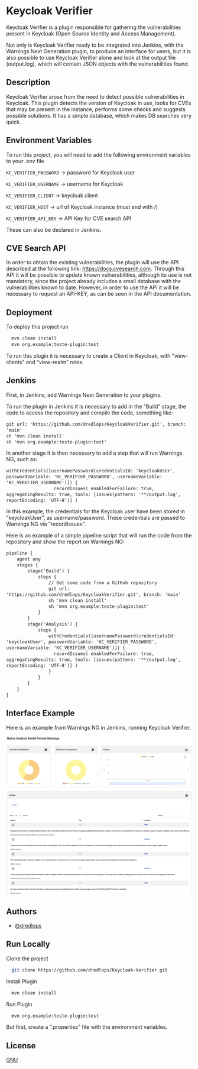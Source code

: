 
# Keycloak Verifier

Keycloak Verifier is a plugin responsible for gathering the vulnerabilities present in Keycloak (Open Source Identity and Access Management). 

Not only is Keycloak Verifier ready to be integrated into Jenkins, with the Warnings Next Generation plugin, to produce an interface for users, but it is also possible to use Keycloak Verifier alone and look at the output file (output.log), which will contain JSON objects with the vulnerabilities found.


## Description

Keycloak Verifier arose from the need to detect possible vulnerabilities in Keycloak. 
This plugin detects the version of Keycloak in use, looks for CVEs that may be present in the instance, performs some checks and suggests possible solutions.
It has a simple database, which makes DB searches very quick.

## Environment Variables

To run this project, you will need to add the following environment variables to your .env file

`KC_VERIFIER_PASSWORD` -> password for Keycloak user

`KC_VERIFIER_USERNAME` -> username for Keycloak

`KC_VERIFIER_CLIENT` -> keycloak client

`KC_VERIFIER_HOST` -> url of Keycloak instance (must end with /)

`KC_VERIFIER_API_KEY` -> API Key for CVE search API


These can also be declared in Jenkins.

## CVE Search API

In order to obtain the existing vulnerabilities, the plugin will use the API described at the following link: https://docs.cvesearch.com.
Through this API it will be possible to update known vulnerabilities, although its use is not mandatory, since the project already includes a small database with the vulnerabilities known to date.
However, in order to use the API it will be necessary to request an API-KEY, as can be seen in the API documentation.

## Deployment

To deploy this project run

```bash
  mvn clean install 
  mvn org.example:teste-plugin:test
```
To run this plugin it is necessary to create a Client in Keycloak, with "view-clients" and "view-realm" roles.

## Jenkins

First, in Jenkins, add Warnings Next Generation to your plugins.

To run the plugin in Jenkins it is necessary to add in the "Build" stage, the code to access the repository and compile the code, something like:

```code
git url: 'https://github.com/dredlops/KeycloakVerifier.git', branch: 'main'
sh 'mvn clean install'
sh 'mvn org.example:teste-plugin:test'
```
In another stage it is then necessary to add a step that will run Warnings NG, such as:
```code
withCredentials([usernamePassword(credentialsId: 'keycloakUser', passwordVariable: 'KC_VERIFIER_PASSWORD', usernameVariable: 'KC_VERIFIER_USERNAME')]) {
                  recordIssues( enabledForFailure: true, aggregatingResults: true, tools: [issues(pattern: '**/output.log', reportEncoding: 'UTF-8')] )
```

In this example, the credentials for the Keycloak user have been stored in "keycloakUser", as username/password. These credentials are passed to Warnings NG via "recordIssues". 

Here is an example of a simple pipeline script that will run the code from the repository and show the report on Warnings NG:
```code
pipeline {
    agent any
    stages {
        stage('Build') {
            steps {
                // Get some code from a GitHub repository
                git url: 'https://github.com/dredlops/KeycloakVerifier.git', branch: 'main'
                sh 'mvn clean install'
                sh 'mvn org.example:teste-plugin:test'
            }
        }
        stage('Analysis') {
            steps {
                withCredentials([usernamePassword(credentialsId: 'keycloakUser', passwordVariable: 'KC_VERIFIER_PASSWORD', usernameVariable: 'KC_VERIFIER_USERNAME')]) {
                  recordIssues( enabledForFailure: true, aggregatingResults: true, tools: [issues(pattern: '**/output.log', reportEncoding: 'UTF-8')] )
                }
            }
        }
    }
}
```
## Interface Example

Here is an example from Warnings NG in Jenkins, running Keycloak Verifier.

![alt text](https://github.com/dredlops/Keycloak-Verifier/blob/main/g.png)
## Authors

- [@dredlops](https://www.github.com/dredlops)


## Run Locally

Clone the project

```bash
  git clone https://github.com/dredlops/Keycloak-Verifier.git
```

Install Plugin

```bash
  mvn clean install
```

Run Plugin

```bash
  mvn org.example:teste-plugin:test
```

But first, create a ".properties" file with the environment variables.  
## License

[GNU](https://choosealicense.com/licenses/gpl-3.0/)

